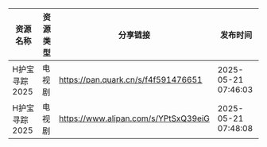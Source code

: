 | 资源名称      | 资源类型 | 分享链接                                 | 发布时间                |
| --------- | ---- | ------------------------------------ | ------------------- |
| H护宝寻踪2025 | 电视剧  | https://pan.quark.cn/s/f4f591476651  | 2025-05-21 07:46:03 |
| H护宝寻踪2025 | 电视剧  | https://www.alipan.com/s/YPtSxQ39eiG | 2025-05-21 07:48:08 |
